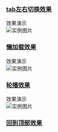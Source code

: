 ### [tab左右切换效果](http://htmlpreview.github.io/?https://github.com/zhuyutrisla/demos/blob/master/%E7%BB%84%E4%BB%B6/tab%E5%B7%A6%E5%8F%B3%E5%88%87%E6%8D%A2%E7%BB%84%E4%BB%B6.html)
效果演示    
![实例图片](https://i.loli.net/2017/08/15/59929b10bd411.gif)


### [懒加载效果](http://htmlpreview.github.io/?https://github.com/zhuyutrisla/demos/blob/master/%E7%BB%84%E4%BB%B6/%E6%87%92%E5%8A%A0%E8%BD%BD%E7%BB%84%E4%BB%B6.html)
效果演示    
![实例图片](https://i.loli.net/2017/08/15/59929c79b58e5.gif)


### [轮播效果](http://htmlpreview.github.io/?https://github.com/zhuyutrisla/demos/blob/master/%E7%BB%84%E4%BB%B6/%E8%BD%AE%E6%92%AD%20-%20%E7%BB%84%E4%BB%B6.html)
效果演示    
![实例图片](https://i.loli.net/2017/08/15/59929dbdf2ff8.gif)


### [回到顶部效果](http://htmlpreview.github.io/?https://github.com/zhuyutrisla/demos/blob/master/%E7%BB%84%E4%BB%B6/%E5%9B%9E%E5%88%B0%E9%A1%B6%E9%83%A8%E7%BB%84%E4%BB%B6.html)
